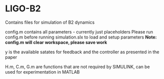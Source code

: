 # LIGO-B2
Contains files for simulation of B2 dynamics

config.m contains all parameters - currently just placeholders
Please run config.m before running simulation.slx to load and setup parameters
**Note: config.m will clear workspace, please save work**

y is the available satates for feedback and the controller as presented in the paper

H.m, C.m, G.m are functions that are not required by SIMULINK, can be used for experimentation in MATLAB
